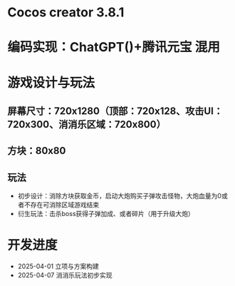 # Cocos creator 3.8.1
# 编码实现：ChatGPT()+腾讯元宝 混用
# 游戏设计与玩法
## 屏幕尺寸：720x1280（顶部：720x128、攻击UI：720x300、消消乐区域：720x800）
## 方块：80x80
## 玩法
- 初步设计：消除方块获取金币，启动大炮购买子弹攻击怪物，大炮血量为0或者不存在可消除区域游戏结束
- 衍生玩法：击杀boss获得子弹加成、或者碎片（用于升级大炮）
# 开发进度
- 2025-04-01 立项与方案构建
- 2025-04-07 消消乐玩法初步实现


